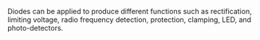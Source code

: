 Diodes can be applied to produce different functions such as rectification, limiting voltage, radio frequency detection, protection, clamping, LED, and photo-detectors.